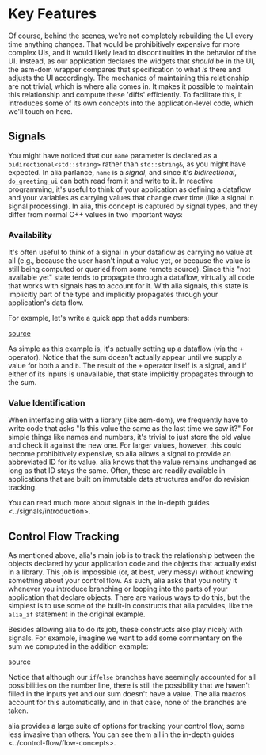 Key Features
============

<script src="../asm-dom.js"></script>
<script src="../key-features.js"></script>

Of course, behind the scenes, we're not completely rebuilding the UI
every time anything changes. That would be prohibitively expensive for
more complex UIs, and it would likely lead to discontinuities in the
behavior of the UI. Instead, as our application declares the widgets
that *should* be in the UI, the asm-dom wrapper compares that
specification to what *is* there and adjusts the UI accordingly. The
mechanics of maintaining this relationship are not trivial, which is
where alia comes in. It makes it possible to maintain this relationship
and compute these 'diffs' efficiently. To facilitate this, it introduces
some of its own concepts into the application-level code, which we'll
touch on here.

Signals
-------

You might have noticed that our `name` parameter is declared as a
`bidirectional<std::string>` rather than `std::string&`, as you might
have expected. In alia parlance, `name` is a *signal*, and since it's
*bidirectional*, `do_greeting_ui` can both read from it and write to it.
In reactive programming, it's useful to think of your application as
defining a dataflow and your variables as carrying values that change
over time (like a signal in signal processing). In alia, this concept is
captured by signal types, and they differ from normal C++ values in two
important ways:

### Availability

It's often useful to think of a signal in your dataflow as carrying no
value at all (e.g., because the user hasn't input a value yet, or
because the value is still being computed or queried from some remote
source). Since this "not available yet" state tends to propagate through
a dataflow, virtually all code that works with signals has to account
for it. With alia signals, this state is implicitly part of the type and
implicitly propagates through your application's data flow.

For example, let's write a quick app that adds numbers:

[source](snippets/addition_ui.cpp ':include')

<div class="demo-panel">
<div id="addition-ui"></div>
</div>

As simple as this example is, it's actually setting up a dataflow (via
the `+` operator). Notice that the sum doesn't actually appear until we
supply a value for both `a` and `b`. The result of the `+` operator
itself is a signal, and if either of its inputs is unavailable, that
state implicitly propagates through to the sum.

### Value Identification

When interfacing alia with a library (like asm-dom), we frequently have
to write code that asks "Is this value the same as the last time we saw
it?" For simple things like names and numbers, it's trivial to just
store the old value and check it against the new one. For larger values,
however, this could become prohibitively expensive, so alia allows a
signal to provide an abbreviated ID for its value. alia knows that the
value remains unchanged as long as that ID stays the same. Often, these
are readily available in applications that are built on immutable data
structures and/or do revision tracking.

You can read much more about signals in the in-depth guides
&lt;../signals/introduction&gt;.

Control Flow Tracking
---------------------

As mentioned above, alia's main job is to track the relationship between
the objects declared by your application code and the objects that
actually exist in a library. This job is impossible (or, at best, very
messy) without knowing something about your control flow. As such, alia
asks that you notify it whenever you introduce branching or looping into
the parts of your application that declare objects. There are various
ways to do this, but the simplest is to use some of the built-in
constructs that alia provides, like the `alia_if` statement in the
original example.

Besides allowing alia to do its job, these constructs also play nicely
with signals. For example, imagine we want to add some commentary on the
sum we computed in the addition example:

[source](snippets/addition_analysis.cpp ':include')

<div class="demo-panel">
<div id="addition-analysis"></div>
</div>

Notice that although our `if`/`else` branches have seemingly accounted
for all possibilities on the number line, there is still the possibility
that we haven't filled in the inputs yet and our sum doesn't have a
value. The alia macros account for this automatically, and in that case,
none of the branches are taken.

alia provides a large suite of options for tracking your control flow,
some less invasive than others. You can see them all in the
in-depth guides
&lt;../control-flow/flow-concepts&gt;.
